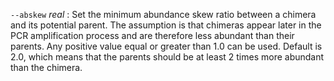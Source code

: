 `--abskew` *real*
: Set the minimum abundance skew ratio between a chimera and its
  potential parent. The assumption is that chimeras appear later in
  the PCR amplification process and are therefore less abundant than
  their parents. Any positive value equal or greater than 1.0 can be
  used. Default is 2.0, which means that the parents should be at
  least 2 times more abundant than the chimera.

